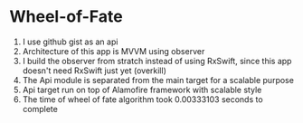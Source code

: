 # Wheel-of-Fate

1. I use github gist as an api
2. Architecture of this app is MVVM using observer 
3. I build the observer from stratch instead of using RxSwift, since this app doesn't need RxSwift just yet (overkill)
4. The Api module is separated from the main target for a scalable purpose
5. Api target run on top of Alamofire framework with scalable style
6. The time of wheel of fate algorithm took 0.00333103 seconds to complete
